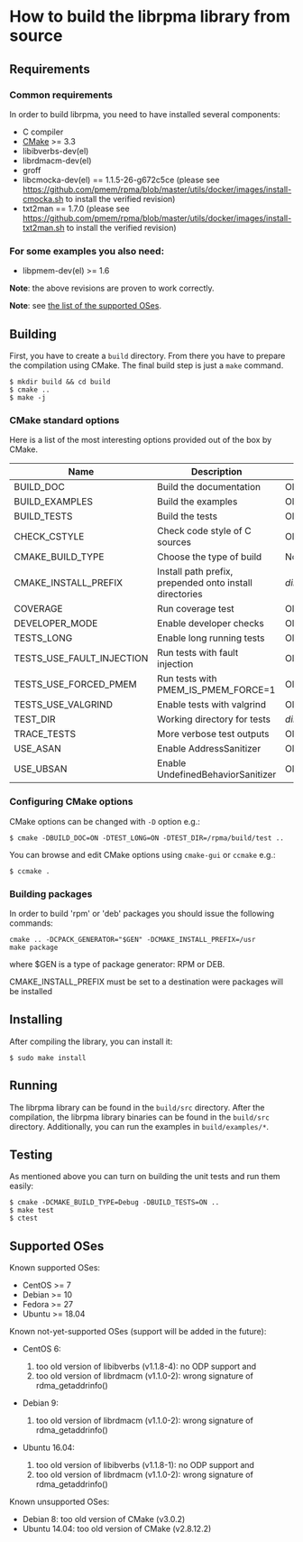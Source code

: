 # How to build the librpma library from source

## Requirements

### Common requirements

In order to build librpma, you need to have installed several components:

- C compiler
- [CMake](http://www.cmake.org) >= 3.3
- libibverbs-dev(el)
- librdmacm-dev(el)
- groff
- libcmocka-dev(el) == 1.1.5-26-g672c5ce (please see https://github.com/pmem/rpma/blob/master/utils/docker/images/install-cmocka.sh to install the verified revision)
- txt2man == 1.7.0 (please see https://github.com/pmem/rpma/blob/master/utils/docker/images/install-txt2man.sh to install the verified revision)

### For some examples you also need:

- libpmem-dev(el) >= 1.6

**Note**: the above revisions are proven to work correctly.

**Note**: see [the list of the supported OSes](INSTALL.md#supported-oses).

## Building

First, you have to create a `build` directory.
From there you have to prepare the compilation using CMake.
The final build step is just a `make` command.

```shell
$ mkdir build && cd build
$ cmake ..
$ make -j
```

### CMake standard options

Here is a list of the most interesting options
provided out of the box by CMake.

| Name | Description | Values | Default |
| - | - | - | - |
| BUILD_DOC | Build the documentation | ON/OFF | ON |
| BUILD_EXAMPLES | Build the examples | ON/OFF | ON |
| BUILD_TESTS | Build the tests | ON/OFF | ON |
| CHECK_CSTYLE | Check code style of C sources | ON/OFF | OFF |
| CMAKE_BUILD_TYPE | Choose the type of build | None/Debug/Release/RelWithDebInfo | Debug |
| CMAKE_INSTALL_PREFIX | Install path prefix, prepended onto install directories | *dir path* | /usr/local |
| COVERAGE | Run coverage test | ON/OFF | OFF |
| DEVELOPER_MODE | Enable developer checks | ON/OFF | OFF |
| TESTS_LONG | Enable long running tests | ON/OFF | OFF |
| TESTS_USE_FAULT_INJECTION | Run tests with fault injection | ON/OFF | OFF |
| TESTS_USE_FORCED_PMEM | Run tests with PMEM_IS_PMEM_FORCE=1 | ON/OFF | OFF |
| TESTS_USE_VALGRIND | Enable tests with valgrind | ON/OFF | ON |
| TEST_DIR | Working directory for tests | *dir path* | ./build/test |
| TRACE_TESTS | More verbose test outputs | ON/OFF | OFF |
| USE_ASAN | Enable AddressSanitizer | ON/OFF | OFF |
| USE_UBSAN | Enable UndefinedBehaviorSanitizer | ON/OFF | OFF |

### Configuring CMake options

CMake options can be changed with `-D` option e.g.:

```shell
$ cmake -DBUILD_DOC=ON -DTEST_LONG=ON -DTEST_DIR=/rpma/build/test ..
```

You can browse and edit CMake options using `cmake-gui` or `ccmake` e.g.:

```shell
$ ccmake .
```

### Building packages

In order to build 'rpm' or 'deb' packages you should issue the following commands:

```shell
cmake .. -DCPACK_GENERATOR="$GEN" -DCMAKE_INSTALL_PREFIX=/usr
make package
```

where $GEN is a type of package generator: RPM or DEB.

CMAKE_INSTALL_PREFIX must be set to a destination were packages will be installed

## Installing

After compiling the library, you can install it:

```shell
$ sudo make install
```

## Running

The librpma library can be found in the `build/src` directory.
After the compilation, the librpma library binaries can be found in the `build/src` directory.
Additionally, you can run the examples in `build/examples/*`.

## Testing

As mentioned above you can turn on building the unit tests and run them easily:

```shell
$ cmake -DCMAKE_BUILD_TYPE=Debug -DBUILD_TESTS=ON ..
$ make test
$ ctest
```

## Supported OSes

Known supported OSes:

- CentOS >= 7
- Debian >= 10
- Fedora >= 27
- Ubuntu >= 18.04

Known not-yet-supported OSes (support will be added in the future):

- CentOS 6:
	1) too old version of libibverbs (v1.1.8-4): no ODP support and
	2) too old version of librdmacm  (v1.1.0-2): wrong signature of rdma_getaddrinfo()

- Debian 9:
	1) too old version of librdmacm  (v1.1.0-2): wrong signature of rdma_getaddrinfo()

- Ubuntu 16.04:
	1) too old version of libibverbs (v1.1.8-1): no ODP support and
	2) too old version of librdmacm  (v1.1.0-2): wrong signature of rdma_getaddrinfo()

Known unsupported OSes:

- Debian 8:     too old version of CMake (v3.0.2)
- Ubuntu 14.04: too old version of CMake (v2.8.12.2)
